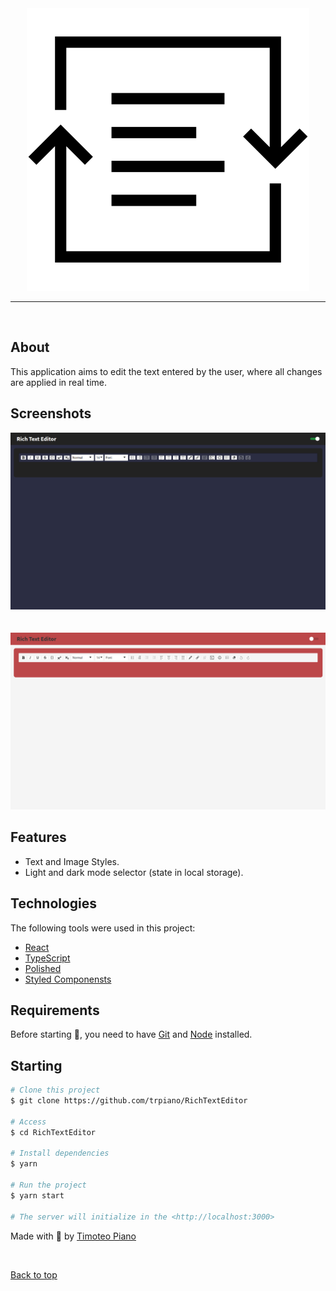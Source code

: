 <div align="center" id="top"> 
  <img src="./src/assets/logo.png" alt="RichTextEditor" />
</div>

<hr/>
<br>

## About

This application aims to edit the text entered by the user, where all changes are applied in real time.

## Screenshots

<div align="center"> 
  <img src="./src/assets/darkmode.png" alt="RichTextEditor" />
</div>
<br/>
<br/>
<div align="center"> 
  <img src="./src/assets/lightmode.png" alt="RichTextEditor" />
</div>

## Features

- Text and Image Styles.
- Light and dark mode selector (state in local storage).

## Technologies

The following tools were used in this project:

- [React](https://pt-br.reactjs.org/)
- [TypeScript](https://www.typescriptlang.org/)
- [Polished](https://polished.js.org/)
- [Styled Componensts](https://styled-components.com/)

## Requirements

Before starting 🏁, you need to have [Git](https://git-scm.com) and [Node](https://nodejs.org/en/) installed.

## Starting

```bash
# Clone this project
$ git clone https://github.com/trpiano/RichTextEditor

# Access
$ cd RichTextEditor

# Install dependencies
$ yarn

# Run the project
$ yarn start

# The server will initialize in the <http://localhost:3000>
```

Made with 💜 by <a href="https://github.com/trpiano" target="_blank">Timoteo Piano</a>

&#xa0;

<a href="#top">Back to top</a>
